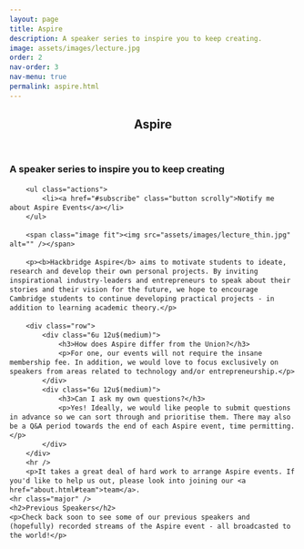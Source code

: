 ```yaml
---
layout: page
title: Aspire
description: A speaker series to inspire you to keep creating. 
image: assets/images/lecture.jpg
order: 2
nav-order: 3
nav-menu: true
permalink: aspire.html
---
```



<!-- Main -->
<div id="main" class="alt">

<!-- One -->
<section id="one">
	<div class="inner">
		<header class="major">
			<h1>Aspire</h1>
		</header>
        <h3>A speaker series to inspire you to keep creating</h3> 

        <ul class="actions">
            <li><a href="#subscribe" class="button scrolly">Notify me about Aspire Events</a></li>
        </ul>

        <span class="image fit"><img src="assets/images/lecture_thin.jpg" alt="" /></span>

        <p><b>Hackbridge Aspire</b> aims to motivate students to ideate, research and develop their own personal projects. By inviting inspirational industry-leaders and entrepreneurs to speak about their stories and their vision for the future, we hope to encourage Cambridge students to continue developing practical projects - in addition to learning academic theory.</p>

        <div class="row">
            <div class="6u 12u$(medium)">
                <h3>How does Aspire differ from the Union?</h3>
                <p>For one, our events will not require the insane membership fee. In addition, we would love to focus exclusively on speakers from areas related to technology and/or entrepreneurship.</p>
            </div>
            <div class="6u 12u$(medium)">
                <h3>Can I ask my own questions?</h3>
                <p>Yes! Ideally, we would like people to submit questions in advance so we can sort through and prioritise them. There may also be a Q&A period towards the end of each Aspire event, time permitting.</p>
            </div>
        </div>  
        <hr />
        <p>It takes a great deal of hard work to arrange Aspire events. If you'd like to help us out, please look into joining our <a href="about.html#team">team</a>.
    <hr class="major" />
    <h2>Previous Speakers</h2>
    <p>Check back soon to see some of our previous speakers and (hopefully) recorded streams of the Aspire event - all broadcasted to the world!</p> 

